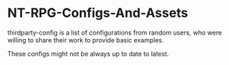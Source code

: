 # NT-RPG-Configs-And-Assets

thirdparty-config is a list of configurations from random users, who were willing to share their work to provide basic examples. 

These configs might not be always up to date to latest.

